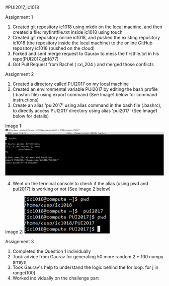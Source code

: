 #PUI2017_ic1018

Assignment 1
1. Created git repository ic1018 using mkdir on the local machine, and then created a file: myfirstfile.txt inside ic1018 using touch
2. Created git repository online ic1018, and pushed the existing repository ic1018 (the repository inside the local machine) to the online GitHub repository ic1018 (pushed on the cloud)
3. Forked and sent merge request to Gaurav to mess the firstfile.txt in his repo(PUI2017_gb1877)
4. Got Pull Request from Rachel ( rxl_204 ) and merged those conflicts

Assignment 2
1. Created a directory called PUI2017 on my local machine
2. Created an environmental variable PUI2017 by editing the bash profile (.bashrc file) using export command (See Image1 below for command instructions)
3. Create an alias 'pui2017' using alias command in the bash file (.bashrc), to directly access PUI2017 directory using alias 'pui2017' (See Image1 below for details)

Image 1:
![Image1](https://github.com/ishacusp/PUI2017_ic1018/blob/master/HW1_ic1018/Screenshot_HW1.PNG)

4. Went on the terminal console to check if the alias (using pwd and pui2017) is working or not (See Image 2 below)

Image 2:
![Image2](https://github.com/ishacusp/PUI2017_ic1018/blob/master/HW1_ic1018/pwd.PNG)


Assignment 3
1. Completed the Question 1 individually
2. Took advice from Gaurav for generating 50 more random 2 * 100 numpy arrays
3. Took Gaurav's help to understand the logic behind the for loop: for j in range(100)
4. Worked individually on the challenge part





